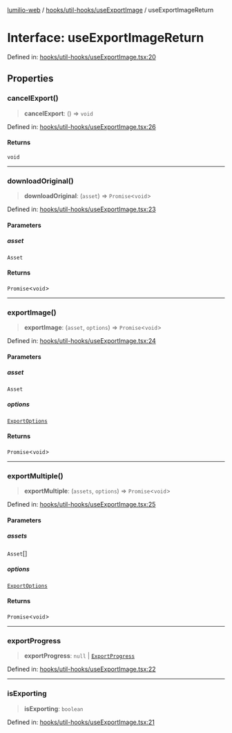 [lumilio-web](../../../../modules.md) / [hooks/util-hooks/useExportImage](../index.md) / useExportImageReturn

# Interface: useExportImageReturn

Defined in: [hooks/util-hooks/useExportImage.tsx:20](https://github.com/EdwinZhanCN/Lumilio-Photos/blob/5a9be158f2088be7556fada16832ccc8d88ac157/web/src/hooks/util-hooks/useExportImage.tsx#L20)

## Properties

### cancelExport()

> **cancelExport**: () => `void`

Defined in: [hooks/util-hooks/useExportImage.tsx:26](https://github.com/EdwinZhanCN/Lumilio-Photos/blob/5a9be158f2088be7556fada16832ccc8d88ac157/web/src/hooks/util-hooks/useExportImage.tsx#L26)

#### Returns

`void`

***

### downloadOriginal()

> **downloadOriginal**: (`asset`) => `Promise`\<`void`\>

Defined in: [hooks/util-hooks/useExportImage.tsx:23](https://github.com/EdwinZhanCN/Lumilio-Photos/blob/5a9be158f2088be7556fada16832ccc8d88ac157/web/src/hooks/util-hooks/useExportImage.tsx#L23)

#### Parameters

##### asset

`Asset`

#### Returns

`Promise`\<`void`\>

***

### exportImage()

> **exportImage**: (`asset`, `options`) => `Promise`\<`void`\>

Defined in: [hooks/util-hooks/useExportImage.tsx:24](https://github.com/EdwinZhanCN/Lumilio-Photos/blob/5a9be158f2088be7556fada16832ccc8d88ac157/web/src/hooks/util-hooks/useExportImage.tsx#L24)

#### Parameters

##### asset

`Asset`

##### options

[`ExportOptions`](ExportOptions.md)

#### Returns

`Promise`\<`void`\>

***

### exportMultiple()

> **exportMultiple**: (`assets`, `options`) => `Promise`\<`void`\>

Defined in: [hooks/util-hooks/useExportImage.tsx:25](https://github.com/EdwinZhanCN/Lumilio-Photos/blob/5a9be158f2088be7556fada16832ccc8d88ac157/web/src/hooks/util-hooks/useExportImage.tsx#L25)

#### Parameters

##### assets

`Asset`[]

##### options

[`ExportOptions`](ExportOptions.md)

#### Returns

`Promise`\<`void`\>

***

### exportProgress

> **exportProgress**: `null` \| [`ExportProgress`](ExportProgress.md)

Defined in: [hooks/util-hooks/useExportImage.tsx:22](https://github.com/EdwinZhanCN/Lumilio-Photos/blob/5a9be158f2088be7556fada16832ccc8d88ac157/web/src/hooks/util-hooks/useExportImage.tsx#L22)

***

### isExporting

> **isExporting**: `boolean`

Defined in: [hooks/util-hooks/useExportImage.tsx:21](https://github.com/EdwinZhanCN/Lumilio-Photos/blob/5a9be158f2088be7556fada16832ccc8d88ac157/web/src/hooks/util-hooks/useExportImage.tsx#L21)
